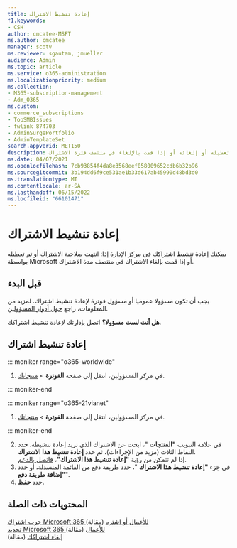 ```yaml
---
title: إعادة تنشيط الاشتراك
f1.keywords:
- CSH
author: cmcatee-MSFT
ms.author: cmcatee
manager: scotv
ms.reviewer: sgautam, jmueller
audience: Admin
ms.topic: article
ms.service: o365-administration
ms.localizationpriority: medium
ms.collection:
- M365-subscription-management
- Adm_O365
ms.custom:
- commerce_subscriptions
- TopSMBIssues
- fwlink 874703
- AdminSurgePortfolio
- AdminTemplateSet
search.appverid: MET150
description: يمكن للمسؤولين إعادة تنشيط اشتراك عند انتهاء صلاحيته أو تعطيله أو إلغائه أو إذا قمت بالإلغاء في منتصف فترة الاشتراك.
ms.date: 04/07/2021
ms.openlocfilehash: 7cb93854f4da8e3568eef058009652cdb6b32b96
ms.sourcegitcommit: 3b194dd6f9ce531ae1b33d617ab45990d48bd3d0
ms.translationtype: MT
ms.contentlocale: ar-SA
ms.lasthandoff: 06/15/2022
ms.locfileid: "66101471"
---
```

# <a name="reactivate-your-subscription"></a>إعادة تنشيط الاشتراك

يمكنك إعادة تنشيط اشتراكك في مركز الإدارة إذا: انتهت صلاحية الاشتراك أو تم تعطيله بواسطة Microsoft أو إذا قمت بإلغاء الاشتراك في منتصف مدة الاشتراك.
  
## <a name="before-you-begin"></a>قبل البدء

يجب أن تكون مسؤولا عموميا أو مسؤول فوترة لإعادة تنشيط اشتراك. لمزيد من المعلومات، راجع [حول أدوار المسؤولين](../../admin/add-users/about-admin-roles.md).

**هل أنت لست مسؤولا؟** اتصل بإدارتك لإعادة تنشيط اشتراكك.

## <a name="reactivate-a-subscription"></a>إعادة تنشيط اشتراك

::: moniker range="o365-worldwide"

1. في مركز المسؤولين، انتقل إلى صفحة **الفوترة** \> <a href="https://go.microsoft.com/fwlink/p/?linkid=842054" target="_blank">منتجاتك</a>.

::: moniker-end

::: moniker range="o365-21vianet"

1. في مركز المسؤولين، انتقل إلى صفحة **الفوترة** \> <a href="https://go.microsoft.com/fwlink/p/?linkid=850626" target="_blank">منتجاتك</a>.

::: moniker-end

2. في علامة التبويب **"المنتجات** "، ابحث عن الاشتراك الذي تريد إعادة تنشيطه. حدد النقاط الثلاث (مزيد من الإجراءات)، ثم حدد **إعادة تنشيط هذا الاشتراك**.\
    إذا لم تتمكن من رؤية **"إعادة تنشيط هذا الاشتراك"**، [فاتصل بالدعم](../../admin/get-help-support.md).
3. في جزء **"إعادة تنشيط هذا الاشتراك** "، حدد طريقة دفع من القائمة المنسدلة، أو حدد **"إضافة طريقة دفع**".
4. حدد **حفظ**.

## <a name="related-content"></a>المحتويات ذات الصلة

[جرب اشتراك Microsoft 365 للأعمال أو اشتره](../try-or-buy-microsoft-365.md) (مقالة)\
[تجديد Microsoft 365 للأعمال](renew-your-subscription.md) (مقالة)\
[إلغاء اشتراكك](cancel-your-subscription.md) (مقالة)
